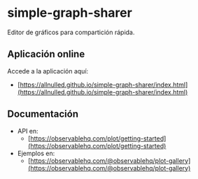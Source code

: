 # simple-graph-sharer

Editor de gráficos para compartición rápida.

## Aplicación online

Accede a la aplicación aquí:

- [https://allnulled.github.io/simple-graph-sharer/index.html](https://allnulled.github.io/simple-graph-sharer/index.html)

## Documentación

- API en:
   - [https://observablehq.com/plot/getting-started](https://observablehq.com/plot/getting-started)
- Ejemplos en:
   - [https://observablehq.com/@observablehq/plot-gallery](https://observablehq.com/@observablehq/plot-gallery)
